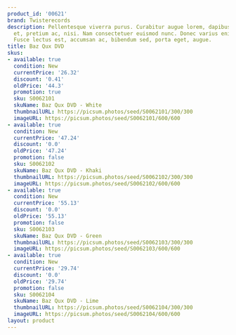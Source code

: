 ```yaml
---
product_id: '00621'
brand: Twisterecords
description: Pellentesque viverra purus. Curabitur augue lorem, dapibus quis, laoreet
  et, pretium ac, nisi. Nam consectetuer euismod nunc. Donec varius enim nec sem.
  Fusce lectus est, accumsan ac, bibendum sed, porta eget, augue.
title: Baz Qux DVD
skus:
- available: true
  condition: New
  currentPrice: '26.32'
  discount: '0.41'
  oldPrice: '44.3'
  promotion: true
  sku: S0062101
  skuName: Baz Qux DVD - White
  thumbnailURL: https://picsum.photos/seed/S0062101/300/300
  imageURL: https://picsum.photos/seed/S0062101/600/600
- available: true
  condition: New
  currentPrice: '47.24'
  discount: '0.0'
  oldPrice: '47.24'
  promotion: false
  sku: S0062102
  skuName: Baz Qux DVD - Khaki
  thumbnailURL: https://picsum.photos/seed/S0062102/300/300
  imageURL: https://picsum.photos/seed/S0062102/600/600
- available: true
  condition: New
  currentPrice: '55.13'
  discount: '0.0'
  oldPrice: '55.13'
  promotion: false
  sku: S0062103
  skuName: Baz Qux DVD - Green
  thumbnailURL: https://picsum.photos/seed/S0062103/300/300
  imageURL: https://picsum.photos/seed/S0062103/600/600
- available: true
  condition: New
  currentPrice: '29.74'
  discount: '0.0'
  oldPrice: '29.74'
  promotion: false
  sku: S0062104
  skuName: Baz Qux DVD - Lime
  thumbnailURL: https://picsum.photos/seed/S0062104/300/300
  imageURL: https://picsum.photos/seed/S0062104/600/600
layout: product
---
```


